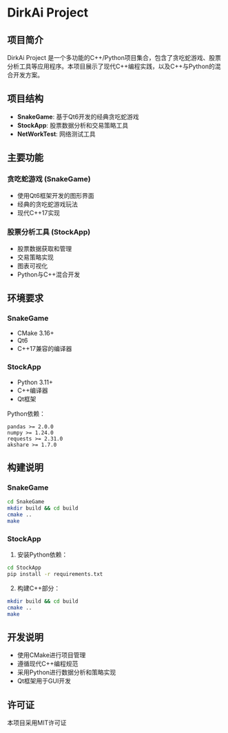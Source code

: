 # DirkAi Project

## 项目简介
DirkAi Project 是一个多功能的C++/Python项目集合，包含了贪吃蛇游戏、股票分析工具等应用程序。本项目展示了现代C++编程实践，以及C++与Python的混合开发方案。

## 项目结构
- **SnakeGame**: 基于Qt6开发的经典贪吃蛇游戏
- **StockApp**: 股票数据分析和交易策略工具
- **NetWorkTest**: 网络测试工具

## 主要功能

### 贪吃蛇游戏 (SnakeGame)
- 使用Qt6框架开发的图形界面
- 经典的贪吃蛇游戏玩法
- 现代C++17实现

### 股票分析工具 (StockApp)
- 股票数据获取和管理
- 交易策略实现
- 图表可视化
- Python与C++混合开发

## 环境要求

### SnakeGame
- CMake 3.16+
- Qt6
- C++17兼容的编译器

### StockApp
- Python 3.11+
- C++编译器
- Qt框架

Python依赖：
```
pandas >= 2.0.0
numpy >= 1.24.0
requests >= 2.31.0
akshare >= 1.7.0
```

## 构建说明

### SnakeGame
```bash
cd SnakeGame
mkdir build && cd build
cmake ..
make
```

### StockApp
1. 安装Python依赖：
```bash
cd StockApp
pip install -r requirements.txt
```

2. 构建C++部分：
```bash
mkdir build && cd build
cmake ..
make
```

## 开发说明
- 使用CMake进行项目管理
- 遵循现代C++编程规范
- 采用Python进行数据分析和策略实现
- Qt框架用于GUI开发

## 许可证
本项目采用MIT许可证

